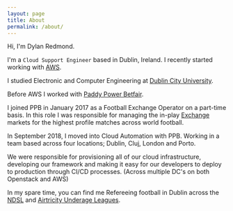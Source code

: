 ```yaml
---
layout: page
title: About
permalink: /about/
---
```


Hi, I'm Dylan Redmond.

I'm a `Cloud Support Engineer` based in Dublin, Ireland. I recently started working with <a href="https://aws.amazon.com/" target="_blank">AWS</a>.

I studied Electronic and Computer Engineering at <a href="https://www.dcu.ie/" target="_blank">Dublin City University</a>.


Before AWS I worked with <a href="https://www.paddypowerbetfair.com" target="_blank">Paddy Power Betfair</a>.


I joined PPB in January 2017 as a Football Exchange Operator on a part-time basis.
In this role I was responsible for managing the in-play <a href="https://www.betfair.com/exchange/plus/football" target="_blank">Exchange</a> markets for the highest profile matches across world football.

In September 2018, I moved into Cloud Automation with PPB. Working in a team based across four locations; Dublin, Cluj, London and Porto.

We were responsible for provisioning all of our cloud infrastructure, developing our framework and making it easy for our developers to deploy to production through CI/CD processes. (Across multiple DC's on both Openstack and AWS)

In my spare time, you can find me Refereeing football in Dublin across the <a href="http://ndsl.ie/" target="_blank">NDSL</a> and <a href="https://www.sseairtricityleague.ie/" target="_blank">Airtricity Underage Leagues</a>.
